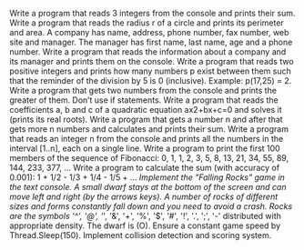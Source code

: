 Write a program that reads 3 integers from the console and prints their sum.
Write a program that reads the radius r of a circle and prints its perimeter and area.
A company has name, address, phone number, fax number, web site and manager. The manager has first name, last name, age and a phone number. Write a program that reads the information about a company and its manager and prints them on the console.
Write a program that reads two positive integers and prints how many numbers p exist between them such that the reminder of the division by 5 is 0 (inclusive). Example: p(17,25) = 2.
Write a program that gets two numbers from the console and prints the greater of them. Don’t use if statements.
Write a program that reads the coefficients a, b and c of a quadratic equation ax2+bx+c=0 and solves it (prints its real roots).
Write a program that gets a number n and after that gets more n numbers and calculates and prints their sum.
Write a program that reads an integer n from the console and prints all the numbers in the interval [1..n], each on a single line.
Write a program to print the first 100 members of the sequence of Fibonacci: 0, 1, 1, 2, 3, 5, 8, 13, 21, 34, 55, 89, 144, 233, 377, ...
Write a program to calculate the sum (with accuracy of 0.001): 1 + 1/2 - 1/3 + 1/4 - 1/5 + ...
*Implement the "Falling Rocks" game in the text console. A small dwarf stays at the bottom of the screen and can move left and right (by the arrows keys). A number of rocks of different sizes and forms constantly fall down and you need to avoid a crash. Rocks are the symbols '^', '@', '*', '&', '+', '%', '$', '#', '!', '.', ';', '-' distributed with appropriate density. The dwarf is (O). Ensure a constant game speed by Thread.Sleep(150). Implement collision detection and scoring system.
